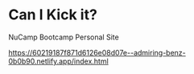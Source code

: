 # Can I Kick it?

NuCamp Bootcamp Personal Site

https://60219187f871d6126e08d07e--admiring-benz-0b0b90.netlify.app/index.html
